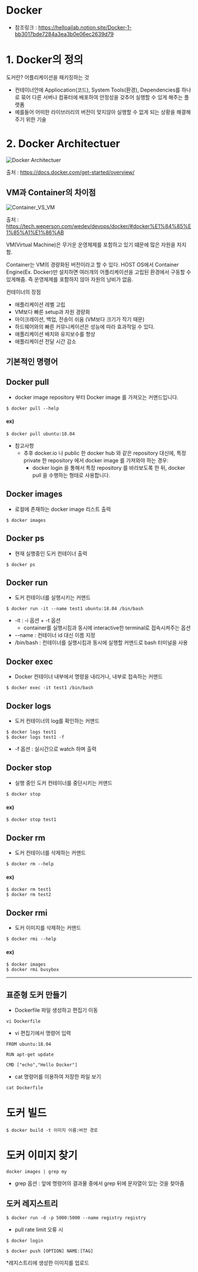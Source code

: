Docker
=============

* 참조링크 : <https://helloailab.notion.site/Docker-1-bb3017bde7284a3ea3b0e06ec2639d79>

# 1. Docker의 정의

도커란? 어플리케이션을 패키징하는 것

* 컨테이너안에 Appliocation(코드), System Tools(환경), Dependencies를 하나로 묶어 다른 서버나 컴퓨터에 배포하여 안정성을 갖추어 실행할 수 있게 해주는 플랫폼
* 예를들어 어떠한 라이브러리의 버전이 맞지않아 실행할 수 없게 되는 상황을 해결해주기 위한 기술
# 2. Docker Architectuer

![Docker Architectuer](https://user-images.githubusercontent.com/62507896/177143029-13b0acbe-5d00-45ab-944f-2d3a8496420c.png)

출처 : https://docs.docker.com/get-started/overview/

## VM과 Container의 차이점

![Container_VS_VM](https://user-images.githubusercontent.com/62507896/177144702-e0b8747f-9e81-46b4-9405-e043cecce67e.png)

출처 : https://tech.weperson.com/wedev/devops/docker/#docker%E1%84%85%E1%85%A1%E1%86%AB

VM(Virtual Machine)은 무거운 운영체제를 포함하고 있기 떄문에 많은 자원을 차지함. 

Container는 VM의 경량화된 버전이라고 할 수 있다. HOST OS에서 Container Engine(Ex. Docker)만 설치하면 여러개의 어플리케이션을 고립된 환경에서 구동할 수 있게해줌. 즉 운영체제를 포함하지 않아 자원의 낭비가 없음.

컨테이너의 장점

* 애플리케이션 레벨 고립
* VM보다 빠른 setup과 자원 경량화
* 마이크레이션, 백업, 전송이 쉬움 (VM보다 크기가 작기 때문)
* 하드웨어와의 빠른 커뮤니케이션은 성능에 따라 효과적일 수 있다.
* 애플리케이션 배치와 유지보수를 향상
* 애플리케이션 전달 시간 감소 


기본적인 명령어
-------------
## Docker pull
* docker image repository 부터 Docker image 를 가져오는 커맨드입니다.
```shell
$ docker pull --help
```
#### ex)
```shell
$ docker pull ubuntu:18.04
```
* 참고사항
  * 추후 docker.io 나 public 한 docker hub 와 같은 repository 대신에, 특정 private 한 repository 에서 docker image 를 가져와야 하는 경우:
     * docker login 을 통해서 특정 repository 를 바라보도록 한 뒤, docker pull 을 수행하는 형태로 사용합니다.
   
## Docker images
* 로컬에 존재하는 docker image 리스트 출력
```
$ docker images
```
## Docker ps
* 현재 실행중인 도커 컨테이너 출력
```
$ docker ps
```
## Docker run
* 도커 컨테이너를 실행시키는 커맨드
```
$ docker run -it --name test1 ubuntu:18.04 /bin/bash
```
 * -it : -i 옵션 + -t 옵션
   * container를 실행시킴과 동시에 interactive한 terminal로 접속시켜주는 옵션
 * --name : 컨테이너 id 대신 이름 지정
 * /bin/bash : 컨테이너를 실행시킴과 동시에 실행할 커맨드로 bash 터미널을 사용
## Docker exec
* Docker 컨테이너 내부에서 명령을 내리거나, 내부로 접속하는 커맨드
```
$ docker exec -it test1 /bin/bash
```

## Docker logs
* 도커 컨테이너의 log를 확인하는 커맨드
```
$ docker logs test1
$ docker logs test1 -f
```
 * -f 옵션 : 실시간으로 watch 하며 출력 
## Docker stop
* 실행 중인 도커 컨테이너를 중단시키는 커맨드
```shell
$ docker stop
```
#### ex)
```shell
$ docker stop test1
```
## Docker rm
* 도커 컨테이너를 삭제하는 커맨드
```shell
$ docker rm --help
```
#### ex)
```shell
$ docker rm test1
$ docker rm test2
```
## Docker rmi
* 도커 이미지를 삭제하는 커맨드
```
$ docker rmi --help
```
#### ex)
```shell
$ docker images 
$ docker rmi busybox
```

* * * 

표준형 도커 만들기
------------------
* Dockerfile 파일 생성하고 편집기 이동
```
vi Dockerfile
```
* vi 편집기에서 명령어 입력
```
FROM ubuntu:18.04

RUN apt-get update

CMD ["echo","Hello Docker"]
```
* cat 명령어를 이용하여 저장한 파일 보기
```
cat Dockerfile
```

# 도커 빌드
```
$ docker build -t 이미지 이름:버전 경로
```

# 도커 이미지 찾기
```
docker images | grep my
```
* grep 옵션 : 앞에 명령어의 결과물 중에서 grep 뒤에 문자열이 있는 것을 찾아줌

도커 레지스트리
----------------
```
$ docker run -d -p 5000:5000 --name registry registry
```
* pull rate limit 오류 시
```
$ docker login
```

```
$ docker push [OPTION] NAME:[TAG]
```
*레지스트리에 생성한 이미지를 업로드
